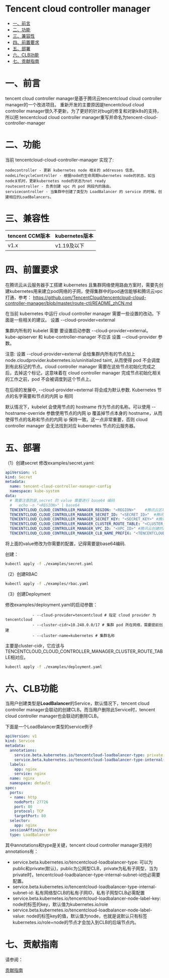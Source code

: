 Tencent cloud controller manager
=================
  * [一、前言](#一前言)
  * [二、功能](#二功能)
  * [三、兼容性](#三兼容性)
  * [四、前置要求](#四前置要求)
  * [五、部署](#五部署)
  * [六、CLB功能](#六CLB功能)
  * [七、贡献指南](#七贡献指南)

# 一、前言
tencent cloud controller manager是基于腾讯云tencentcloud cloud controller manager的一个改进项目。 重新开发的主要原因是tencentcloud cloud controller manager很久不更新，为了更好的针对bug的修复和对新k8s的支持，所以把 tencentcloud cloud controller manager重写并命名为tencent-cloud-controller-manager

# 二、功能
当前 tencentcloud-cloud-controller-manager 实现了:

    nodecontroller - 更新 kubernetes node 相关的 addresses 信息。
    nodeLifecycleController - 根据node的生命周期kubernetes node的状态，如当node关机时，更新kubernetes node的状态为not ready
    routecontroller - 负责创建 vpc 内 pod 网段内的路由。
    servicecontroller - 当集群中创建了类型为 LoadBalancer 的 service 的时候，创建相应的LoadBalancers。

# 三、兼容性
tencent CCM版本 | kubernetes版本
---|---
v1.x | v1.19及以下


# 四、前置要求

在腾讯云从云服务器手工搭建 kubernetes 且集群网络使用路由方案时，需要先创建kubernetes用来建立pod网络的子网，使得集群中的pod通信能够和腾讯云vpc打通，参考：
https://github.com/TencentCloud/tencentcloud-cloud-controller-manager/blob/master/route-ctl/README_zhCN.md

在当前 kubernetes 中运行 cloud controller manager 需要一些设置的改动。下面是一些相关的建议。
设置 --cloud-provider=external

集群内所有的 kubelet 需要 要设置启动参数 --cloud-provider=external。 kube-apiserver 和 kube-controller-manager 不应该 设置 --cloud-provider 参数。

注意: 设置 --cloud-provider=external 会给集群内所有的节点加上 node.cloudprovider.kubernetes.io/uninitialized taint, 从而使得 pod 不会调度到有此标记的节点。cloud controller manager 需要在这些节点初始化完成之后，去掉这个标记，这意味着在 cloud controller manager 完成节点初始化相关的工作之前，pod 不会被调度到这个节点上。

在后续的发展中, --cloud-provider=external 将会成为默认参数. 
Kubernetes 节点的名字需要和节点的内网 ip 相同

默认情况下，kubelet 会使用节点的 hostname 作为节点的名称。可以使用 --hostname-override 参数使用节点的内网 ip 覆盖掉节点本身的 hostname，从而使得节点的名称和节点的内网 ip 保持一致。这一点非常重要，否则 cloud controller manager 会无法找到对应 kubernetes 节点的云服务器。

# 五、部署

（1）创建secret
修改examples/secret.yaml:
```yaml
apiVersion: v1
kind: Secret
metadata:
  name: tencent-cloud-controller-manager-config
  namespace: kube-system
data:
  # 需要注意的是,secret 的 value 需要进行 base64 编码
  #   echo -n "<REGION>" | base64
  TENCENTCLOUD_CLOUD_CONTROLLER_MANAGER_REGION: "<REGION>"    #腾讯云区域
  TENCENTCLOUD_CLOUD_CONTROLLER_MANAGER_SECRET_ID: "<SECRET_ID>"  #腾讯云帐号secret id
  TENCENTCLOUD_CLOUD_CONTROLLER_MANAGER_SECRET_KEY: "<SECRET_KEY>" #腾讯云帐号secret key
  TENCENTCLOUD_CLOUD_CONTROLLER_MANAGER_CLUSTER_ROUTE_TABLE: "<CLUSTER_NETWORK_ROUTE_TABLE_NAME>" #腾讯云创建的路由表名
  TENCENTCLOUD_CLOUD_CONTROLLER_MANAGER_VPC_ID: "<VPC_ID>" #腾讯云创建的路由表的VPC ID
  TENCENTCLOUD_CLOUD_CONTROLLER_MANAGER_CLB_NAME_PREFIX: "<TENCENTCLOUD_CLOUD_CONTROLLER_MANAGER_CLB_NAME_PREFIX>"  #在腾讯云创建CLB时的前缀
```
将上面的value修改为你需要的配置，记得需要是base64编码.


创建：
```bash
kubectl apply -f ./examples/secret.yaml
```

（2）创建RBAC
```bash
kubectl apply -f ./examples/rbac.yaml
```

（3）创建Deployment

修改examples/deployment.yaml的启动参数：
```
            - --cloud-provider=tencentcloud # 指定 cloud provider 为 tencentcloud
            - --cluster-cidr=10.248.0.0/17 # 集群 pod 所在网络，需要提前创建
            - --cluster-name=kubernetes # 集群名称
```
主要是cluster-cidr，它应该与TENCENTCLOUD_CLOUD_CONTROLLER_MANAGER_CLUSTER_ROUTE_TABLE相对应。

```bash
kubectl apply -f ./examples/deployment.yaml
```

# 六、CLB功能
当用户创建类型是**LoadBalancer**的Service，默认情况下，tencent cloud controller manager会联动的创建CLB。而当用户删除此Service时，tencent cloud controller manager也会联动的删除CLB。  

下面是一个LoadBalancer类型的service例子
```yaml
apiVersion: v1
kind: Service
metadata:
  annotations:
    service.beta.kubernetes.io/tencentcloud-loadbalancer-type: private
    service.beta.kubernetes.io/tencentcloud-loadbalancer-type-internal-subnet-id: subnet-bh6bxta3
  labels:
    app: nginx
    service: nginx
  name: nginx
  namespace: default
spec:
  ports:
  - name: http
    nodePort: 27726
    port: 80
    protocol: TCP
    targetPort: 80
  selector:
    app: nginx
  sessionAffinity: None
  type: LoadBalancer
```

其中annotations和type是关键，tencent cloud controller manager支持的annotations有：
- service.beta.kubernetes.io/tencentcloud-loadbalancer-type: 可以为public和private(默认)，public为公网型CLB，private为私有子网型，当为private时，tencentcloud-loadbalancer-type-internal-subnet-id也必需要配置。
- service.beta.kubernetes.io/tencentcloud-loadbalancer-type-internal-subnet-id: 私有网络型CLB的私有子网ID，私有子网型CLB必需配置
- service.beta.kubernetes.io/tencentcloud-loadbalancer-node-label-key: node的标签的key，默认值为kubernetes.io/role
- service.beta.kubernetes.io/tencentcloud-loadbalancer-node-label-value: node的标签key的值，默认值为node，也就是说默认只有标签kubernetes.io/role=node的节点才会加入到CLB的后端节点内。

# 七、贡献指南

请参阅：

[贡献指南](https://github.com/weimob-tech/cloud-provider-tencent)

